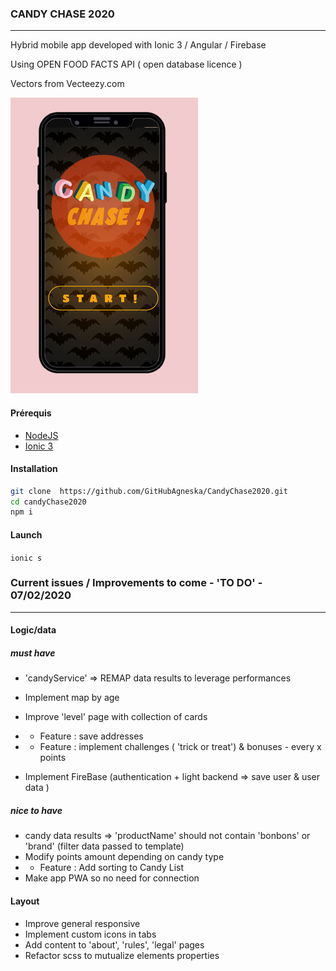 

### CANDY CHASE 2020
* * * * *

Hybrid mobile app developed with Ionic 3 / Angular / Firebase

Using OPEN FOOD FACTS API ( open database licence )

Vectors from Vecteezy.com 

![alt text](./src/assets/imgs/candyChase_screen_welcome.jpg)


#### Prérequis
* [NodeJS](https://nodejs.org/)
* [Ionic 3](ionicframework.com/)

#### Installation

```bash
git clone  https://github.com/GitHubAgneska/CandyChase2020.git
cd candyChase2020
npm i
```

#### Launch

`ionic s`



### Current issues / Improvements to come  - 'TO DO'  - 07/02/2020
----------------------------------------------------------------

#### Logic/data

##### must have

- 'candyService' => REMAP data results to leverage performances
- Implement map by age 
- Improve 'level' page with collection of cards
- + Feature : save addresses
- + Feature : implement challenges ( 'trick or treat') & bonuses - every x points

- Implement FireBase  (authentication + light backend => save user & user data )


##### nice to have

- candy data results =>  'productName' should not contain 'bonbons' or 'brand' (filter data passed to template)
- Modify points amount depending on candy type
- + Feature : Add sorting to Candy List
- Make app PWA so no need for connection


#### Layout

- Improve general responsive
- Implement custom icons in tabs 
- Add content to 'about', 'rules', 'legal' pages
- Refactor scss to mutualize elements properties


